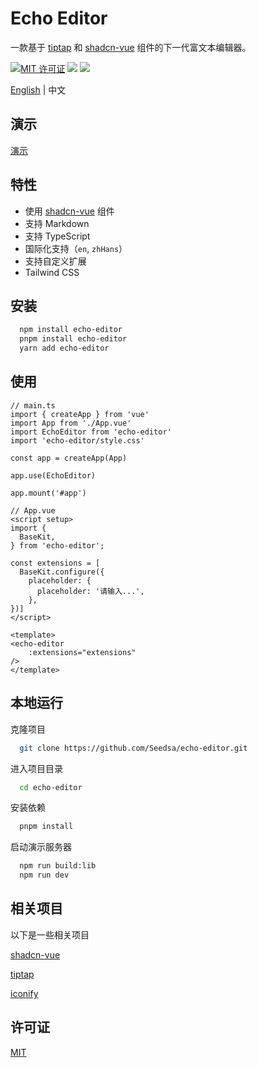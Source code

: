 # Echo Editor

一款基于 [tiptap](https://tiptap.dev) 和 [shadcn-vue](https://www.shadcn-vue.com/) 组件的下一代富文本编辑器。

[![MIT 许可证](https://img.shields.io/badge/License-MIT-green.svg)](https://choosealicense.com/licenses/mit/)
[![](https://img.shields.io/npm/v/echo-editor.svg?label=version)](https://www.npmjs.com/package/echo-editor)
[![](https://img.shields.io/npm/dependency-version/echo-editor/peer/vue?color=vue)](https://www.npmjs.com/package/echo-editor)

[English](./README.md) | 中文

## 演示

[演示](https://echo-editor.vercel.app/)

## 特性

- 使用 [shadcn-vue](https://www.shadcn-vue.com/) 组件
- 支持 Markdown
- 支持 TypeScript
- 国际化支持（`en`, `zhHans`）
- 支持自定义扩展
- Tailwind CSS

## 安装

```bash
  npm install echo-editor
  pnpm install echo-editor
  yarn add echo-editor
```

## 使用

```
// main.ts
import { createApp } from 'vue'
import App from './App.vue'
import EchoEditor from 'echo-editor'
import 'echo-editor/style.css'

const app = createApp(App)

app.use(EchoEditor)

app.mount('#app')

```

```
// App.vue
<script setup>
import {
  BaseKit,
} from 'echo-editor';

const extensions = [
  BaseKit.configure({
    placeholder: {
      placeholder: '请输入...',
    },
})]
</script>

<template>
<echo-editor
    :extensions="extensions"
/>
</template>
```

## 本地运行

克隆项目

```bash
  git clone https://github.com/Seedsa/echo-editor.git
```

进入项目目录

```bash
  cd echo-editor
```

安装依赖

```bash
  pnpm install
```

启动演示服务器

```bash
  npm run build:lib
  npm run dev
```

## 相关项目

以下是一些相关项目

[shadcn-vue](https://www.shadcn-vue.com/)

[tiptap](https://tiptap.dev)

[iconify](https://icon-sets.iconify.design)

## 许可证

[MIT](https://choosealicense.com/licenses/mit/)

